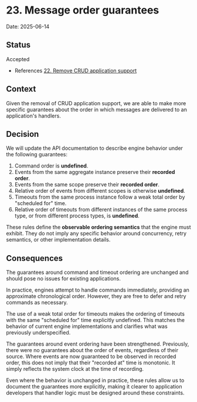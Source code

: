 # 23. Message order guarantees

Date: 2025-06-14

## Status

Accepted

- References [22. Remove CRUD application support](0022-remove-crud-application-support.md)

## Context

Given the removal of CRUD application support, we are able to make more
specific guarantees about the order in which messages are delivered to an
application's handlers.

## Decision

We will update the API documentation to describe engine behavior under the
following guarantees:

1. Command order is **undefined**.
2. Events from the same aggregate instance preserve their **recorded order**.
3. Events from the same scope preserve their **recorded order**.
4. Relative order of events from different scopes is otherwise **undefined**.
5. Timeouts from the same process instance follow a weak total order by
   "scheduled for" time.
6. Relative order of timeouts from different instances of the same process type,
   or from different process types, is **undefined**.

These rules define the **observable ordering semantics** that the engine must
exhibit. They do not imply any specific behavior around concurrency, retry
semantics, or other implementation details.

## Consequences

The guarantees around command and timeout ordering are unchanged and should pose
no issues for existing applications.

In practice, engines attempt to handle commands immediately, providing an
approximate chronological order. However, they are free to defer and retry
commands as necessary.

The use of a weak total order for timeouts makes the ordering of timeouts with
the same "scheduled for" time explicitly undefined. This matches the behavior of
current engine implementations and clarifies what was previously underspecified.

The guarantees around event ordering have been strengthened. Previously, there
were no guarantees about the order of events, regardless of their source. Where
events are now guaranteed to be observed in recorded order, this does not imply
that their "recorded at" time is monotonic. It simply reflects the system clock
at the time of recording.

Even where the behavior is unchanged in practice, these rules allow us to
document the guarantees more explicitly, making it clearer to application
developers that handler logic must be designed around these constraints.
